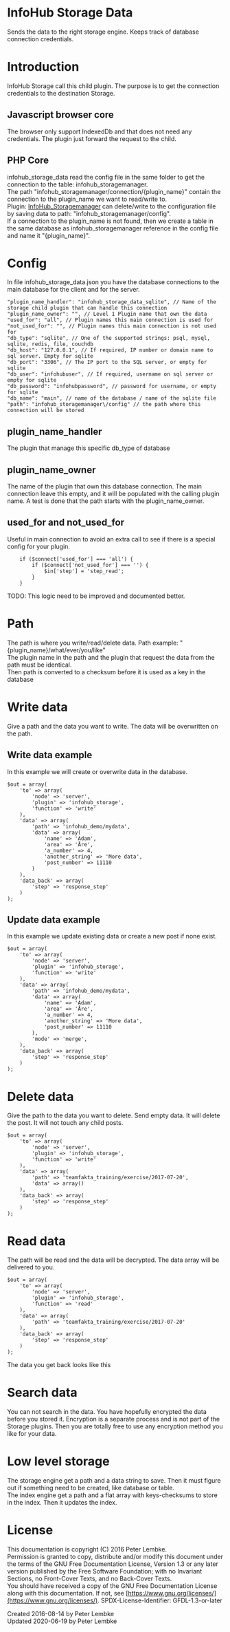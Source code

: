 # InfoHub Storage Data

Sends the data to the right storage engine. Keeps track of database connection credentials.

# Introduction

InfoHub Storage call this child plugin. The purpose is to get the connection credentials to the destination Storage.

## Javascript browser core

The browser only support IndexedDb and that does not need any credentials. The plugin just forward the request to the
child.

## PHP Core

infohub_storage_data read the config file in the same folder to get the connection to the table:
infohub_storagemanager.  
The path "infohub_storagemanager/connection/{plugin_name}" contain the connection to the plugin_name we want to
read/write to.  
Plugin: [InfoHub_Storagemanager](plugin,infohub_storagemanager) can delete/write to the configuration file by saving
data to path: "infohub_storagemanager/config".  
If a connection to the plugin_name is not found, then we create a table in the same database as infohub_storagemanager
reference in the config file and name it "{plugin_name}".

# Config

In file infohub_storage_data.json you have the database connections to the main database for the client and for the server.

``` 
"plugin_name_handler": "infohub_storage_data_sqlite", // Name of the storage child plugin that can handle this connection
"plugin_name_owner": "", // Level 1 Plugin name that own the data
"used_for": "all", // Plugin names this main connection is used for
"not_used_for": "", // Plugin names this main connection is not used for
"db_type": "sqlite", // One of the supported strings: psql, mysql, sqlite, redis, file, couchdb
"db_host": "127.0.0.1", // If required, IP number or domain name to sql server. Empty for sqlite
"db_port": "3306", // The IP port to the SQL server, or empty for sqlite
"db_user": "infohubuser", // If required, username on sql server or empty for sqlite
"db_password": "infohubpassword", // password for username, or empty for sqlite
"db_name": "main", // name of the database / name of the sqlite file
"path": "infohub_storagemanager\/config" // the path where this connection will be stored
```

## plugin_name_handler
The plugin that manage this specific db_type of database

## plugin_name_owner
The name of the plugin that own this database connection.
The main connection leave this empty, and it will be populated with the calling plugin name.
A test is done that the path starts with the plugin_name_owner.

## used_for and not_used_for
Useful in main connection to avoid an extra call to see if there is a special config for your plugin.

        if ($connect['used_for'] === 'all') {
            if ($connect['not_used_for'] === '') {
                $in['step'] = 'step_read';
            }
        } 

TODO: This logic need to be improved and documented better.

# Path

The path is where you write/read/delete data. Path example: "{plugin_name}/what/ever/you/like"  
The plugin name in the path and the plugin that request the data from the path must be identical.  
Then path is converted to a checksum before it is used as a key in the database

# Write data

Give a path and the data you want to write. The data will be overwritten on the path.

## Write data example

In this example we will create or overwrite data in the database.

    $out = array(
        'to' => array(
            'node' => 'server',
            'plugin' => 'infohub_storage',
            'function' => 'write'
        ),
        'data' => array(
            'path' => 'infohub_demo/mydata',
            'data' => array(
                'name' => 'Adam',
                'area' => 'Åre',
                'a_number' => 4,
                'another_string' => 'More data',
                'post_number' => 11110
            )
        ),
        'data_back' => array(
            'step' => 'response_step'
        )
    );

## Update data example

In this example we update existing data or create a new post if none exist.

    $out = array(
        'to' => array(
            'node' => 'server',
            'plugin' => 'infohub_storage',
            'function' => 'write'
        ),
        'data' => array(
            'path' => 'infohub_demo/mydata',
            'data' => array(
                'name' => 'Adam',
                'area' => 'Åre',
                'a_number' => 4,
                'another_string' => 'More data',
                'post_number' => 11110
            ),
            'mode' => 'merge',
        ),
        'data_back' => array(
            'step' => 'response_step'
        )
    );

# Delete data

Give the path to the data you want to delete. Send empty data. It will delete the post. It will not touch any child
posts.

    $out = array(
        'to' => array(
            'node' => 'server',
            'plugin' => 'infohub_storage',
            'function' => 'write'
        ),
        'data' => array(
            'path' => 'teamfakta_training/exercise/2017-07-20',
            'data' => array()
        ),
        'data_back' => array(
            'step' => 'response_step'
        )
    );

# Read data

The path will be read and the data will be decrypted. The data array will be delivered to you.

    $out = array(
        'to' => array(
            'node' => 'server',
            'plugin' => 'infohub_storage',
            'function' => 'read'
        ),
        'data' => array(
            'path' => 'teamfakta_training/exercise/2017-07-20'
        ),
        'data_back' => array(
            'step' => 'response_step'
        )
    );

The data you get back looks like this

# Search data

You can not search in the data. You have hopefully encrypted the data before you stored it. Encryption is a separate
process and is not part of the Storage plugins. Then you are totally free to use any encryption method you like for your
data.

# Low level storage

The storage engine get a path and a data string to save. Then it must figure out if something need to be created, like
database or table.  
The index engine get a path and a flat array with keys-checksums to store in the index. Then it updates the index.

# License

This documentation is copyright (C) 2016 Peter Lembke.  
Permission is granted to copy, distribute and/or modify this document under the terms of the GNU Free Documentation
License, Version 1.3 or any later version published by the Free Software Foundation; with no Invariant Sections, no
Front-Cover Texts, and no Back-Cover Texts.  
You should have received a copy of the GNU Free Documentation License along with this documentation. If not,
see [https://www.gnu.org/licenses/](https://www.gnu.org/licenses/). SPDX-License-Identifier: GFDL-1.3-or-later

Created 2016-08-14 by Peter Lembke  
Updated 2020-06-19 by Peter Lembke  
